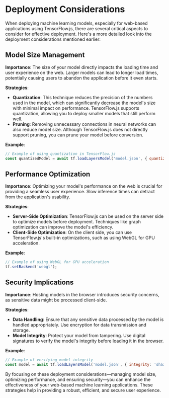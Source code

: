 # Deployment Considerations

When deploying machine learning models, especially for web-based applications using TensorFlow.js, there are several critical aspects to consider for effective deployment. Here's a more detailed look into the deployment considerations mentioned earlier:

## Model Size Management

**Importance**: The size of your model directly impacts the loading time and user experience on the web. Larger models can lead to longer load times, potentially causing users to abandon the application before it even starts.

**Strategies**:
- **Quantization**: This technique reduces the precision of the numbers used in the model, which can significantly decrease the model's size with minimal impact on performance. TensorFlow.js supports quantization, allowing you to deploy smaller models that still perform well.
- **Pruning**: Removing unnecessary connections in neural networks can also reduce model size. Although TensorFlow.js does not directly support pruning, you can prune your model before conversion.

**Example**:
```javascript
// Example of using quantization in TensorFlow.js
const quantizedModel = await tf.loadLayersModel('model.json', { quantization: true });
```

## Performance Optimization

**Importance**: Optimizing your model's performance on the web is crucial for providing a seamless user experience. Slow inference times can detract from the application's usability.

**Strategies**:
- **Server-Side Optimization**: TensorFlow.js can be used on the server side to optimize models before deployment. Techniques like graph optimization can improve the model's efficiency.
- **Client-Side Optimization**: On the client side, you can use TensorFlow.js's built-in optimizations, such as using WebGL for GPU acceleration.

**Example**:
```javascript
// Example of using WebGL for GPU acceleration
tf.setBackend('webgl');
```

## Security Implications

**Importance**: Hosting models in the browser introduces security concerns, as sensitive data might be processed client-side.

**Strategies**:
- **Data Handling**: Ensure that any sensitive data processed by the model is handled appropriately. Use encryption for data transmission and storage.
- **Model Integrity**: Protect your model from tampering. Use digital signatures to verify the model's integrity before loading it in the browser.

**Example**:
```javascript
// Example of verifying model integrity
const model = await tf.loadLayersModel('model.json', { integrity: 'sha384-...' });
```

By focusing on these deployment considerations—managing model size, optimizing performance, and ensuring security—you can enhance the effectiveness of your web-based machine learning applications. These strategies help in providing a robust, efficient, and secure user experience.

